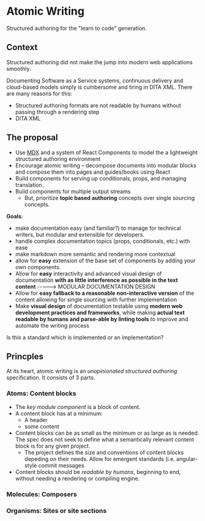 # Atomic Writing

Structured authoring for the "learn to code" generation.

## Context

Structured authoring did not make the jump into modern web applications smoothly. 

Documenting Software as a Service systems, continuous delivery and cloud-based models simply is cumbersome and tiring in DITA XML. There are many reasons for this:

* Structured authoring formats are not readable by humans without passing through a rendering step
* DITA XML

## The proposal

* Use [MDX](https://mdxjs.com/) and a system of React Components to model the a lightweight structured authoring environment
* Encourage atomic writing – decompose documents into modular blocks and compose them into pages and guides/books using React
* Build components for serving up conditionals, props, and managing translation.
* Build components for multiple output streams
  * But, prioritize **topic based authoring** concepts over single sourcing concepts.
  
**Goals**: 
  * make documentation easy (and familiar?) to manage for technical writers, but modular and extensible for developers.
  * handle complex documentation topics (props, conditionals, etc.) with ease
  * make markdown more semantic and rendering more contextual
  * allow for **easy** extension of the base set of components by adding your own components.
  * Allow for **easy** interactivity and advanced visual design of documentation **with as little interference as possible in the text content**  -----> MODULAR DOCUMENTATION DESIGN
   * Allow for **easy fallback to a reasonable non-interactive version** of the content allowing for single sourcing with further implementation
  * Make **visual design** of documentation testable using **modern web development practices and frameworks**, while making **actual text readable by humans and parse-able by linting tools** to improve and automate the writing process


Is this a standard which is implemented or an implementation?


## Princples

At its heart, atomic writing is an _unopinionated structured authoring_ specification. It consists of 3 parts.

### Atoms: Content blocks

* The _key module component_ is a block of content.
* A content block has at a minimum:
  * A header
  * some content
* Content blocks can be as small as the minimum or as large as is needed. The spec does not seek to define what a semantically relevant content block is for any given project. 
  * The project defines the size and conventions of content blocks depeding on their needs. Allow for emergent standards (i.e. angular-style commit messages
* Content blocks should be _readable by humans_, beginning to end, without needing a rendering or compiling engine.


### Molecules: Composers 


### Organisms: Sites or site sections
